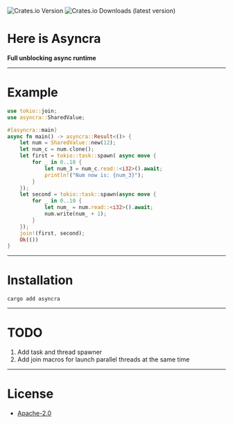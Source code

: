 ![Crates.io Version](https://img.shields.io/crates/v/asyncra?style=for-the-badge&label=asyncra)
![Crates.io Downloads (latest version)](https://img.shields.io/crates/dv/asyncra?style=for-the-badge)

# Here is Asyncra
**Full unblocking async runtime**
***

# Example
```rust
use tokio::join;
use asyncra::SharedValue;

#[asyncra::main]
async fn main() -> asyncra::Result<()> {
    let num = SharedValue::new(12);
    let num_c = num.clone();
    let first = tokio::task::spawn( async move {
        for _ in 0..10 {
            let num_3 = num_c.read::<i32>().await;
            println!("Num now is: {num_3}");
        }
    });
    let second = tokio::task::spawn(async move {
        for _ in 0..10 {
            let num_ = num.read::<i32>().await;
            num.write(num_ + 1);
        }
    });
    join!(first, second);
    Ok(())
}
```
***
# Installation
```cargo add asyncra```
***
# TODO
1. Add task and thread spawner
2. Add join macros for launch parallel threads at the same time
***
# License
* [Apache-2.0](LICENSE)